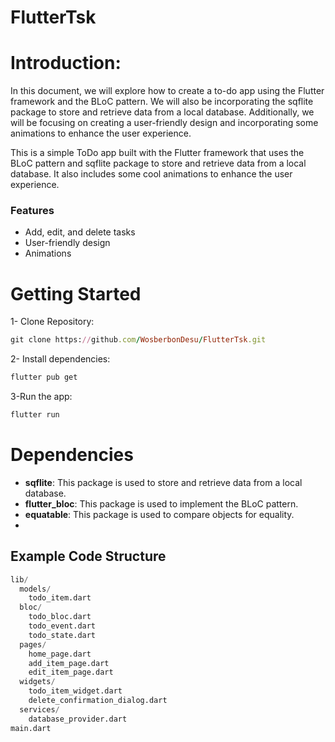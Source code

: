 # FlutterTsk
# Introduction:
In this document, we will explore how to create a to-do app using the Flutter framework and the BLoC pattern. We will also be incorporating the sqflite package to store and retrieve data from a local database. Additionally, we will be focusing on creating a user-friendly design and incorporating some animations to enhance the user experience.

This is a simple ToDo app built with the Flutter framework that uses the BLoC pattern and sqflite package to store and retrieve data from a local database. It also includes some cool animations to enhance the user experience.

### Features
* Add, edit, and delete tasks
* User-friendly design
* Animations

# Getting Started 
1- Clone Repository:
```ruby
git clone https://github.com/WosberbonDesu/FlutterTsk.git
```
2- Install dependencies:
```ruby
flutter pub get
```
3-Run the app:
```ruby
flutter run
```

# Dependencies
* **sqflite**: This package is used to store and retrieve data from a local database.
* **flutter_bloc**: This package is used to implement the BLoC pattern.
* **equatable**: This package is used to compare objects for equality.
* 
## Example Code Structure
```python
lib/
  models/
    todo_item.dart
  bloc/
    todo_bloc.dart
    todo_event.dart
    todo_state.dart
  pages/
    home_page.dart
    add_item_page.dart
    edit_item_page.dart
  widgets/
    todo_item_widget.dart
    delete_confirmation_dialog.dart
  services/
    database_provider.dart
main.dart
```

